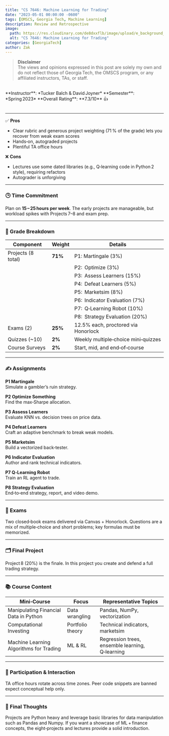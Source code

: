 ```yaml
---
title: "CS 7646: Machine Learning for Trading"
date: "2023-05-01 00:00:00 -0600"
tags: [OMSCS, Georgia Tech, Machine Learning]
description: Review and Retrospective
image:
  path: https://res.cloudinary.com/de8dxxflb/image/upload/e_background_removal/f_png/v1745382711/gatech_logo_q46ahl.jpg
  alt: "CS 7646: Machine Learning for Trading"
categories: [GeorgiaTech]
author: Zak
---
```


> **Disclaimer**  
> The views and opinions expressed in this post are solely my own and do not reflect those of Georgia Tech, the OMSCS program, or any affiliated instructors, TAs, or staff.

<br>
**Instructor**: *Tucker Balch & David Joyner*  
**Semester**: *Spring 2023*  
**Overall Rating**: **7.3/10** 👍
<br><br>

---

✅ **Pros**

- Clear rubric and generous project weighting (71 % of the grade) lets you recover from weak exam scores  
- Hands‑on, autograded projects  
- Plentiful TA office hours 

❌ **Cons**

- Lectures use some dated libraries (e.g., Q‑learning code in Python 2 style), requiring refactors  
- Autograder is unforgiving  

---

### 🕒 Time Commitment

Plan on **15 – 25 hours per week**. The early projects are manageable, but workload spikes with Projects 7–8 and exam prep.

---

### 📝 Grade Breakdown

| Component             | Weight | Details                                  |
|-----------------------|--------|------------------------------------------|
| Projects (8 total)    | **71%**| P1:  Martingale (3%)                     |
|                       |        | P2:  Optimize (3%)                       |
|                       |        | P3:  Assess Learners (15%)               |
|                       |        | P4:  Defeat Learners (5%)                |
|                       |        | P5:  Marketsim (8%)                      |
|                       |        | P6:  Indicator Evaluation (7%)           |
|                       |        | P7:  Q‑Learning Robot (10%)              |
|                       |        | P8:  Strategy Evaluation (20%)           |
| Exams (2)             | **25%**| 12.5% each, proctored via Honorlock      |
| Quizzes (~10)         | **2%** | Weekly multiple‑choice mini‑quizzes      |
| Course Surveys        | **2%** | Start, mid, and end‑of‑course            |




---

### ✍️ Assignments

**P1 Martingale**  
Simulate a gambler’s ruin strategy.  

**P2 Optimize Something**  
Find the max‑Sharpe allocation.  

**P3 Assess Learners**  
Evaluate KNN vs. decision trees on price data.  

**P4 Defeat Learners**  
Craft an adaptive benchmark to break weak models.  

**P5 Marketsim**  
Build a vectorized back‑tester.  

**P6 Indicator Evaluation**  
Author and rank technical indicators.  

**P7 Q‑Learning Robot**  
Train an RL agent to trade.  

**P8 Strategy Evaluation**  
End‑to‑end strategy, report, and video demo.

---

### 🧪 Exams

Two closed‑book exams delivered via Canvas + Honorlock. Questions are a mix of multiple‑choice and short problems; key formulas must be memorized.

---

### 🗂 Final Project

Project 8 (20%) is the finale. In this project you create and defend a full trading strategy.

---

### 📚 Course Content

| Mini‑Course | Focus | Representative Topics |
|-------------|-------|-----------------------|
| Manipulating Financial Data in Python | Data wrangling | Pandas, NumPy, vectorization |
| Computational Investing | Portfolio theory | Technical indicators, marketsim |
| Machine Learning Algorithms for Trading | ML & RL | Regression trees, ensemble learning, Q‑learning |

---

### 💬 Participation & Interaction

TA office hours rotate across time zones. Peer code snippets are banned expect conceptual help only.

---

### 💭 Final Thoughts

Projects are Python heavy and leverage basic libraries for data manipulation such as Pandas and Numpy. If you want a showcase of ML + finance concepts, the eight‑projects and lectures provide a solid introduction.
